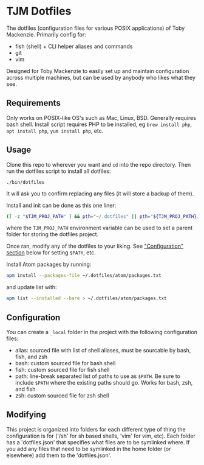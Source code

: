 TJM Dotfiles
============

The dotfiles (configuration files for various POSIX applications) of Toby Mackenzie. Primarily config for:

- fish (shell) + CLI helper aliases and commands
- git
- vim

Designed for Toby Mackenzie to easily set up and maintain configuration across multiple machines, but can be used by anybody who likes what they see.

Requirements
----------

Only works on POSIX-like OS's such as Mac, Linux, BSD.  Generally requires bash shell.  Install script requires PHP to be installed, eg `brew install php`, `apt install php`, `yum install php`, etc.

Usage
----------

Clone this repo to wherever you want and `cd` into the repo directory.  Then run the dotfiles script to install all dotfiles:

```
./bin/dotfiles
```

It will ask you to confirm replacing any files (it will store a backup of them).

Install and init can be done as this one liner:

``` sh
([ -z "$TJM_PROJ_PATH" ] && pth="~/.dotfiles" || pth="${TJM_PROJ_PATH}/dotfiles") && git clone https://github.com/tobymackenzie/dotfiles.git $pth && $pth/bin/dotfiles init
```

where the `TJM_PROJ_PATH` environment variable can be used to set a parent folder for storing the dotfiles project.

Once ran, modify any of the dotfiles to your liking.  See ["Configuration" section](#configuration) below for setting `$PATH`, etc.

Install Atom packages by running:

``` sh
apm install --packages-file ~/.dotfiles/atom/packages.txt
```

and update list with:

``` sh
apm list --installed --bare > ~/.dotfiles/atom/packages.txt
```

Configuration
-------------

You can create a `_local` folder in the project with the following configuration files:

- alias: sourced file with list of shell aliases, must be sourcable by bash, fish, and zsh
- bash: custom sourced file for bash shell
- fish: custom sourced file for fish shell
- path: line-break separated list of paths to use as `$PATH`.  Be sure to include `$PATH` where the existing paths should go.  Works for bash, zsh, and fish
- zsh: custom sourced file for zsh shell

Modifying
---------
This project is organized into folders for each different type of thing the configuration is for ('/sh' for sh based shells, 'vim' for vim, etc).  Each folder has a 'dotfiles.json' that specifies what files are to be symlinked where.  If you add any files that need to be symlinked in the home folder (or elsewhere) add them to the 'dotfiles.json'.
